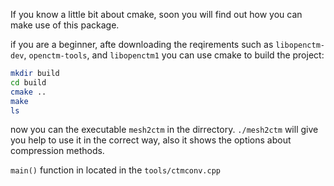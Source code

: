 If you know a little bit about cmake, soon you will find out how you can make use of this package.

if you are a beginner, afte downloading the reqirements such as `libopenctm-dev`, `openctm-tools`, and `libopenctm1` you can use cmake to build the project:

```bash
mkdir build 
cd build
cmake ..
make 
ls
```

now you can the executable `mesh2ctm` in the dirrectory. 
`./mesh2ctm` will give you help to use it in the correct way, also it shows the options about compression methods.

`main()` function in located in the `tools/ctmconv.cpp`

